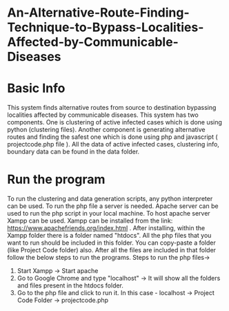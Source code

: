 # An-Alternative-Route-Finding-Technique-to-Bypass-Localities-Affected-by-Communicable-Diseases

#				Basic Info
This system finds alternative routes from source to destination bypassing localities affected by communicable diseases. This system has two components. One is clustering of
active infected cases which is done using python (clustering files). Another component is generating alternative routes and finding the safest one which is done using php and
javascript ( projectcode.php file ). All the data of active infected cases, clustering info, boundary data can be found in the data folder.
#				Run the program
To run the clustering and data generation scripts, any python interpreter can be used. To run the php file a server is needed. Apache server can be used to run the php script in
your local machine. To host apache server Xampp can be used. Xampp can be installed from the link: https://www.apachefriends.org/index.html .
After installing, within the Xampp folder there is a folder named "htdocs". All the php files that you want to run should be included in this folder. You can copy-paste a folder
(like Project Code folder) also.
After all the files are included in that folder follow the below steps to run the programs.
Steps to run the php files-> 
1. Start Xampp -> Start apache
2. Go to Google Chrome and type "localhost" -> It will show all the folders and files present in the htdocs folder.
3. Go to the php file and click to run it.
In this case - localhost -> Project Code Folder -> projectcode.php
